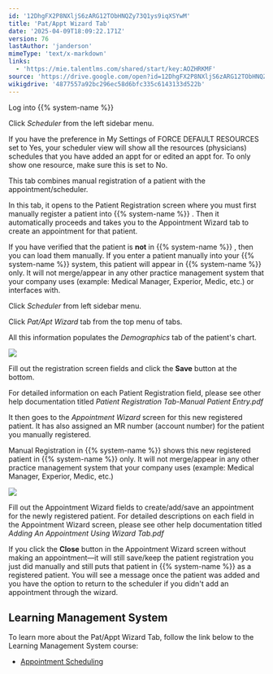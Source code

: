 ```yaml
---
id: '12DhgFX2P8NXljS6zARG12TObHNQZy73Q1ys9iqXSYwM'
title: 'Pat/Appt Wizard Tab'
date: '2025-04-09T18:09:22.171Z'
version: 76
lastAuthor: 'janderson'
mimeType: 'text/x-markdown'
links:
  - 'https://mie.talentlms.com/shared/start/key:AOZHRKMF'
source: 'https://drive.google.com/open?id=12DhgFX2P8NXljS6zARG12TObHNQZy73Q1ys9iqXSYwM'
wikigdrive: '4877557a92bc296ec58d6bfc335c6143133d522b'
---
```

Log into {{% system-name %}}

Click *Scheduler* from the left sidebar menu.

If you have the preference in My Settings of FORCE DEFAULT RESOURCES set to Yes, your scheduler view will show all the resources (physicians) schedules that you have added an appt for or edited an appt for. To only show one resource, make sure this is set to No.

This tab combines manual registration of a patient with the appointment/scheduler.

In this tab, it opens to the Patient Registration screen where you must first manually register a patient into {{% system-name %}} . Then it automatically proceeds and takes you to the Appointment Wizard tab to create an appointment for that patient.

If you have verified that the patient is **not** in {{% system-name %}} , then you can load them manually. If you enter a patient manually into your {{% system-name %}} system, this patient will appear in {{% system-name %}} only. It will not merge/appear in any other practice management system that your company uses (example: Medical Manager, Experior, Medic, etc.) or interfaces with.

Click *Scheduler* from left sidebar menu.

Click *Pat/Apt Wizard* tab from the top menu of tabs.

All this information populates the *Demographics* tab of the patient's chart.

![](../pat-appt-wizard-tab.assets/856c8b2bad9dcf4072e5eba6e2273411.png)

Fill out the registration screen fields and click the **Save** button at the bottom.

For detailed information on each Patient Registration field, please see other help documentation titled *Patient Registration Tab-Manual Patient Entry.pdf*

It then goes to the *Appointment Wizard* screen for this new registered patient. It has also assigned an MR number (account number) for the patient you manually registered.

Manual Registration in {{% system-name %}} shows this new registered patient in {{% system-name %}} only. It will not merge/appear in any other practice management system that your company uses (example: Medical Manager, Experior, Medic, etc.)

![](../pat-appt-wizard-tab.assets/e7275a758e818766f895e8a35a7cd57b.png)

Fill out the Appointment Wizard fields to create/add/save an appointment for the newly registered patient. For detailed descriptions on each field in the Appointment Wizard screen, please see other help documentation titled *Adding An Appointment Using Wizard Tab.pdf*

If you click the **Close** button in the Appointment Wizard screen without making an appointment—it will still save/keep the patient registration you just did manually and still puts that patient in {{% system-name %}} as a registered patient. You will see a message once the patient was added and you have the option to return to the scheduler if you didn't add an appointment through the wizard.

## Learning Management System

To learn more about the Pat/Appt Wizard Tab, follow the link below to the Learning Management System course:

* [Appointment Scheduling](https://mie.talentlms.com/shared/start/key:AOZHRKMF)
